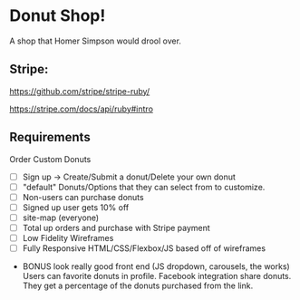# Donut Shop!
A shop that Homer Simpson would drool over.

## Stripe:


https://github.com/stripe/stripe-ruby/

https://stripe.com/docs/api/ruby#intro

## Requirements
Order Custom Donuts
- [ ] Sign up -> Create/Submit a donut/Delete your own donut
- [ ] "default" Donuts/Options that they can select from to customize.
- [ ] Non-users can purchase donuts
- [ ] Signed up user gets 10% off
- [ ] site-map (everyone)
- [ ] Total up orders and purchase with Stripe payment
- [ ] Low Fidelity Wireframes
- [ ] Fully Responsive HTML/CSS/Flexbox/JS based off of wireframes

- BONUS look really good front end (JS dropdown, carousels, the works) Users can favorite donuts in profile.  Facebook integration share donuts. They get a percentage of the donuts purchased from the link.
